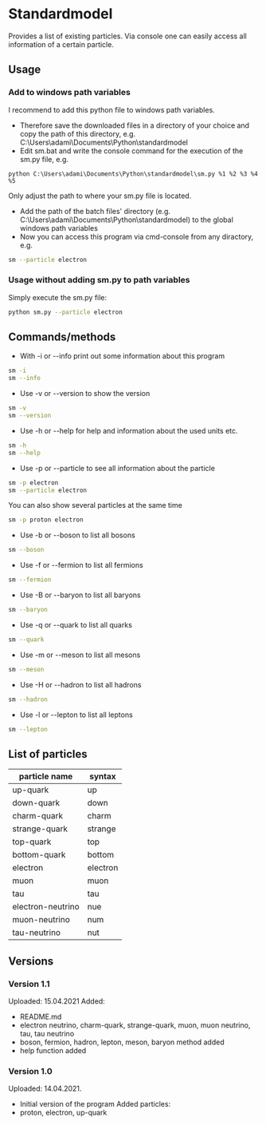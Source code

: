 # Standardmodel
Provides a list of existing particles. Via console one can easily access all
information of a certain particle.
## Usage
### Add to windows path variables
I recommend to add this python file to windows path variables.
- Therefore save the downloaded files in a directory of your choice and copy
the path of this directory, e.g. C:\Users\adami\Documents\Python\standardmodel
- Edit sm.bat and write the console command for the execution of the sm.py file, e.g.
```batch
python C:\Users\adami\Documents\Python\standardmodel\sm.py %1 %2 %3 %4 %5
```
Only adjust the path to where your sm.py file is located.
- Add the path of the batch files' directory (e.g. C:\Users\adami\Documents\Python\standardmodel)
to the global windows path variables
- Now you can access this program via cmd-console from any diractory, e.g.
```bash
sm --particle electron
```
### Usage without adding sm.py to path variables
Simply execute the sm.py file:
```bash
python sm.py --particle electron
```
## Commands/methods
- With -i or --info print out some information about this program
```bash
sm -i
sm --info
```
- Use -v or --version to show the version
```bash
sm -v
sm --version
```
- Use -h or --help for help and information about the used units etc.
```bash
sm -h
sm --help
```
- Use -p or --particle to see all information about the particle <name>
```bash
sm -p electron
sm --particle electron
```
You can also show several particles at the same time
```bash
sm -p proton electron
```
- Use -b or --boson to list all bosons
```bash
sm --boson
```
- Use -f or --fermion to list all fermions
```bash
sm --fermion
```
- Use -B or --baryon to list all baryons
```bash
sm --baryon
```
- Use -q or --quark to list all quarks
```bash
sm --quark
```
- Use -m or --meson to list all mesons
```bash
sm --meson
```
- Use -H or --hadron to list all hadrons
```bash
sm --hadron
```
- Use -l or --lepton to list all leptons
```bash
sm --lepton
```
## List of particles
| particle name | syntax |
| ------------------ | ------------------ |
| up-quark | up |
| down-quark | down |
| charm-quark | charm |
| strange-quark | strange |
| top-quark | top |
| bottom-quark | bottom |
| electron | electron |
| muon | muon |
| tau | tau |
| electron-neutrino | nue |
| muon-neutrino | num |
| tau-neutrino | nut |
## Versions
### Version 1.1
Uploaded: 15.04.2021
Added:
- README.md
- electron neutrino, charm-quark, strange-quark, muon, muon neutrino, tau, tau neutrino
- boson, fermion, hadron, lepton, meson, baryon method added
- help function added
### Version 1.0
Uploaded: 14.04.2021.
- Initial version of the program
Added particles:
- proton, electron, up-quark
